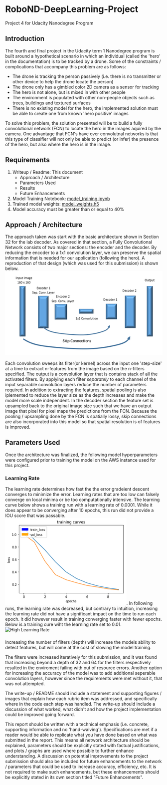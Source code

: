 # RoboND-DeepLearning-Project
Project 4 for Udacity Nanodegree Program

## Introduction
The fourth and final project in the Udacity term 1 Nanodegree program is built around a hypothetical scenario in which an individual (called the 'hero' in the documentation)  is to be tracked by a drone. Some of the constraints / complications that accompany this problem are as follows:
 
 - The drone is tracking the person passively (i.e. there is no transmitter or other device to help the drone locate the person)
 - The drone only has a gimbled color 2D camera as a sensor for tracking
 - The hero is not alone, but is mixed in with other people
 - The environment is populated with other non-people objects such as trees, buildings and textured surfaces
 - There is no existing model for the hero, the implemented solution must be able to create one from known 'hero positive' images 

To solve this problem, the solution presented will be to build a fully convolutional network (FCN) to locate the hero in the images aquired by the camera. One advantage that FCN's have over convolutnal networks is that this type of classifier will not only be able to predict (or infer) the presence of the hero, but also where the hero is in the image.

## Requirements
 1. Writeup / Readme: This document
    - Approach / Architecture
    - Parameters Used
    - Results
    - Future Enhancements
 2. Model Training Notebook: [model_training.ipynb](model_training.ipynb)
 3. Trained model weights: [model_weights.h5](model_weights.h5)
 4. Model accuracy must be greater than or equal to 40%
 
 
## Approach / Architecture
The approach taken was start with the basic architecture shown in Section 32 for the lab decoder. As covered in that section, a Fully Convolutional Network consists of two major sections: the encoder and the decoder. By reducing the encoder to a 1x1 convolution layer, we can preserve the spatial information that is needed for our application (following the hero). A reproduction of that design (which was used for this submission) is shown below.
![FCN](FCN.png)

Each convolution sweeps its filter(or kernel) across the input one 'step-size' at a time to extract n-features from the image based on the n-filters specified. The output is a convolution layer that is contains stack of all the activated filters. By applying each filter *separately* to each channel of the input separable convolution layers reduce the number of parameters required. In addition to extracting the features, spatial pooling is also iplemented to reduce the layer size as the depth increases and make the model more scale independent. 
In the decoder section the feature set is upsampled back to the original image size such that we have an output image that pixel for pixel maps the predictions from the FCN. Because the pooling / upsampling done by the FCN is spatially lossy, skip connections are also incorporated into this model so that spatial resolution is of features is improved. 

## Parameters Used
Once the architecture was finalized, the following model hyperparameters were configured prior to training the model on the AWS instance used for this project.

### Learning Rate
The learning rate determines how fast the the error gradeient descent converges to minimize the error. Learning rates that are too low can falsely converge on local minima or be too computationally intensive. The learning curve below shows a training run with a learning rate of 0.0001. While it does appear to be converging after 10 epochs, this run did not provide a IOU score that was passable. 
 ![Low Learning Rate](TrainingCurveLowLearningRate.png).
 In following runs, the learning rate was decreased, but contrary to intuition, increasing the learning rate did not have a significant impact on the time to run each epoch. It did however result in training converging faster with fewer epochs. Below is a training cure wiht the learning rate set to 0.01.
 ![High Learning Rate](TrainingCurveHighLearningRate)
 
 ###
 
 
  Increasing the number of filters (depth) will increase the models ability to detect features, but will come at the cost of slowing the model training.
 

The filters were increased iteratively for this submission, and it was found that increasing beyond a depth of 32 and 64 for the filters respectively resulted in the enviroment failing with out of resource errors. Another option for increasing the accuracy of the model was to add additional seperable convolution layers, however since the requirements were met without it, that was not attempted. 

The write-up / README should include a statement and supporting figures / images that explain how each rubric item was addressed, and specifically where in the code each step was handled. The write-up should include a discussion of what worked, what didn't and how the project implementation could be improved going forward.

This report should be written with a technical emphasis (i.e. concrete, supporting information and no 'hand-waiving'). Specifications are met if a reader would be able to replicate what you have done based on what was submitted in the report. This means all network architecture should be explained, parameters should be explicitly stated with factual justifications, and plots / graphs are used where possible to further enhance understanding. A discussion on potential improvements to the project submission should also be included for future enhancements to the network / parameters that could be used to increase accuracy, efficiency, etc. It is not required to make such enhancements, but these enhancements should be explicitly stated in its own section titled "Future Enhancements".
